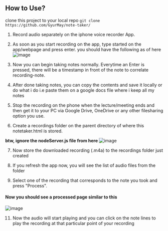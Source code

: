 ## How to Use?
clone this project to your local repo ```git clone https://github.com/GyurMay/note-taker/```

1. Record audio separately on the iphone voice recorder App.

2. As soon as you start recording on the app, type started on the app/webpage and press enter. you should have the following as of here
![image](https://user-images.githubusercontent.com/19346467/212520528-da5ee70c-6a9e-4214-af08-42e485e2bca9.png)

3. Now you can begin taking notes normally. Everytime an Enter is pressed, there will be a timestamp in front of the note to correlate recording-note.

4. After done taking notes, you can copy the contents and save it locally or do what i do i.e paste them on a google docs file where i keep all my notes

5. Stop the recording on the phone when the lecture/meeting ends and then get it to your PC via Google Drive, OneDrive or any other filesharing option you use.

6. Create a recordings folder on the parent directory of where this notetaker.html is stored.

**btw, ignore the nodeServer.js file from here** ![image](https://user-images.githubusercontent.com/19346467/212520692-06e0717b-db1d-4323-83eb-c84f22d0fbd5.png)

7. Now store the downloaded recording (.m4a) to the recordings folder just created

9. If you refresh the app now, you will see the list of audio files from the folder

10. Select one of the recording that corresponds to the note you took and press "Process".

#### Now you should see a processed page similar to this
![image](https://user-images.githubusercontent.com/19346467/212520787-b2ca7367-5eb6-446c-a772-7566a05aa703.png)


11. Now the audio will start playing and you can click on the note lines to play the recording at that particular point of your recording
